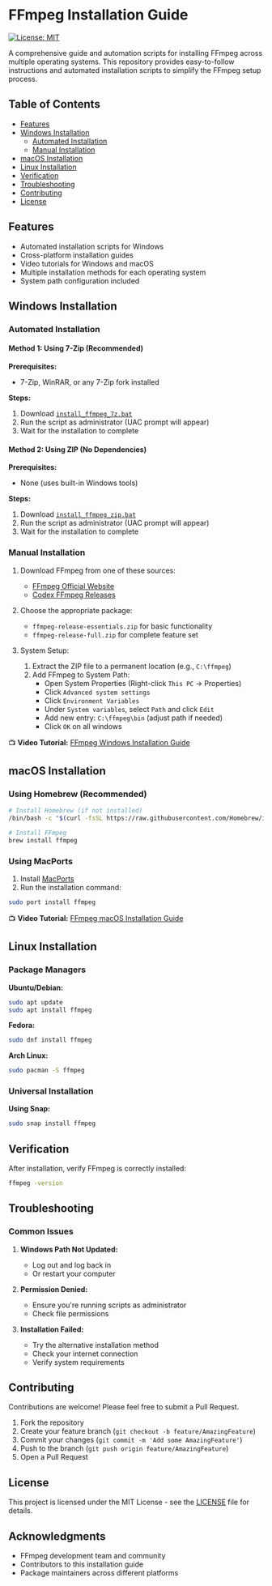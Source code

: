 # FFmpeg Installation Guide

[![License: MIT](https://img.shields.io/badge/License-MIT-yellow.svg)](https://opensource.org/licenses/MIT)

A comprehensive guide and automation scripts for installing FFmpeg across multiple operating systems. This repository provides easy-to-follow instructions and automated installation scripts to simplify the FFmpeg setup process.

## Table of Contents
- [Features](#features)
- [Windows Installation](#windows-installation)
  - [Automated Installation](#automated-installation)
  - [Manual Installation](#manual-installation)
- [macOS Installation](#macos-installation)
- [Linux Installation](#linux-installation)
- [Verification](#verification)
- [Troubleshooting](#troubleshooting)
- [Contributing](#contributing)
- [License](#license)

## Features
- Automated installation scripts for Windows
- Cross-platform installation guides
- Video tutorials for Windows and macOS
- Multiple installation methods for each operating system
- System path configuration included

## Windows Installation

### Automated Installation

#### Method 1: Using 7-Zip (Recommended)
**Prerequisites:**
- 7-Zip, WinRAR, or any 7-Zip fork installed

**Steps:**
1. Download [`install_ffmpeg_7z.bat`](https://github.com/oop7/ffmpeg-install-guide/releases/download/v1.0/ffmpeg_7z.bat)
2. Run the script as administrator (UAC prompt will appear)
3. Wait for the installation to complete

#### Method 2: Using ZIP (No Dependencies)
**Prerequisites:**
- None (uses built-in Windows tools)

**Steps:**
1. Download [`install_ffmpeg_zip.bat`](https://github.com/oop7/ffmpeg-install-guide/releases/download/v1.0/ffmpeg_zip.bat)
2. Run the script as administrator (UAC prompt will appear)
3. Wait for the installation to complete

### Manual Installation
1. Download FFmpeg from one of these sources:
   - [FFmpeg Official Website](https://ffmpeg.org/download.html)
   - [Codex FFmpeg Releases](https://github.com/GyanD/codexffmpeg/releases)

2. Choose the appropriate package:
   - `ffmpeg-release-essentials.zip` for basic functionality
   - `ffmpeg-release-full.zip` for complete feature set

3. System Setup:
   1. Extract the ZIP file to a permanent location (e.g., `C:\ffmpeg`)
   2. Add FFmpeg to System Path:
      - Open System Properties (Right-click `This PC` → Properties)
      - Click `Advanced system settings`
      - Click `Environment Variables`
      - Under `System variables`, select `Path` and click `Edit`
      - Add new entry: `C:\ffmpeg\bin` (adjust path if needed)
      - Click `OK` on all windows

📺 **Video Tutorial:** [FFmpeg Windows Installation Guide](https://youtu.be/5xgegeBL0kw)

## macOS Installation

### Using Homebrew (Recommended)
```bash
# Install Homebrew (if not installed)
/bin/bash -c "$(curl -fsSL https://raw.githubusercontent.com/Homebrew/install/HEAD/install.sh)"

# Install FFmpeg
brew install ffmpeg
```

### Using MacPorts
1. Install [MacPorts](https://www.macports.org/install.php)
2. Run the installation command:
```bash
sudo port install ffmpeg
```

📺 **Video Tutorial:** [FFmpeg macOS Installation Guide](https://youtu.be/dJ8y-VlMNAo)

## Linux Installation

### Package Managers

**Ubuntu/Debian:**
```bash
sudo apt update
sudo apt install ffmpeg
```

**Fedora:**
```bash
sudo dnf install ffmpeg
```

**Arch Linux:**
```bash
sudo pacman -S ffmpeg
```

### Universal Installation
**Using Snap:**
```bash
sudo snap install ffmpeg
```

## Verification
After installation, verify FFmpeg is correctly installed:
```bash
ffmpeg -version
```

## Troubleshooting

### Common Issues
1. **Windows Path Not Updated:**
   - Log out and log back in
   - Or restart your computer

2. **Permission Denied:**
   - Ensure you're running scripts as administrator
   - Check file permissions

3. **Installation Failed:**
   - Try the alternative installation method
   - Check your internet connection
   - Verify system requirements

## Contributing
Contributions are welcome! Please feel free to submit a Pull Request.

1. Fork the repository
2. Create your feature branch (`git checkout -b feature/AmazingFeature`)
3. Commit your changes (`git commit -m 'Add some AmazingFeature'`)
4. Push to the branch (`git push origin feature/AmazingFeature`)
5. Open a Pull Request

## License
This project is licensed under the MIT License - see the [LICENSE](LICENSE) file for details.

## Acknowledgments
- FFmpeg development team and community
- Contributors to this installation guide
- Package maintainers across different platforms
